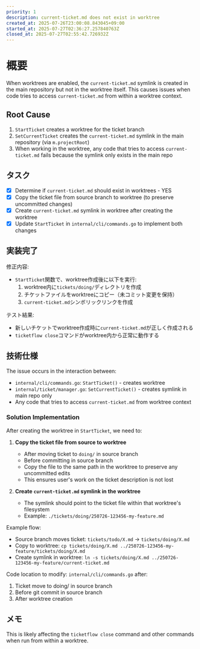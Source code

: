 ```yaml
---
priority: 1
description: current-ticket.md does not exist in worktree
created_at: 2025-07-26T23:00:08.843045+09:00
started_at: 2025-07-27T02:36:27.257840763Z
closed_at: 2025-07-27T02:55:42.726932Z
---
```


# 概要

When worktrees are enabled, the `current-ticket.md` symlink is created in the main repository but not in the worktree itself. This causes issues when code tries to access `current-ticket.md` from within a worktree context.

## Root Cause

1. `StartTicket` creates a worktree for the ticket branch
2. `SetCurrentTicket` creates the `current-ticket.md` symlink in the main repository (via `m.projectRoot`)
3. When working in the worktree, any code that tries to access `current-ticket.md` fails because the symlink only exists in the main repo

## タスク
- [x] Determine if `current-ticket.md` should exist in worktrees - YES
- [x] Copy the ticket file from source branch to worktree (to preserve uncommitted changes)
- [x] Create `current-ticket.md` symlink in worktree after creating the worktree
- [x] Update `StartTicket` in `internal/cli/commands.go` to implement both changes

## 実装完了

修正内容:
- `StartTicket`関数で、worktree作成後に以下を実行:
  1. worktree内に`tickets/doing/`ディレクトリを作成
  2. チケットファイルをworktreeにコピー（未コミット変更を保持）
  3. `current-ticket.md`シンボリックリンクを作成

テスト結果:
- 新しいチケットでworktree作成時に`current-ticket.md`が正しく作成される
- `ticketflow close`コマンドがworktree内から正常に動作する

## 技術仕様

The issue occurs in the interaction between:
- `internal/cli/commands.go`: `StartTicket()` - creates worktree
- `internal/ticket/manager.go`: `SetCurrentTicket()` - creates symlink in main repo only
- Any code that tries to access `current-ticket.md` from worktree context

### Solution Implementation
After creating the worktree in `StartTicket`, we need to:

1. **Copy the ticket file from source to worktree**
   - After moving ticket to `doing/` in source branch
   - Before committing in source branch
   - Copy the file to the same path in the worktree to preserve any uncommitted edits
   - This ensures user's work on the ticket description is not lost

2. **Create `current-ticket.md` symlink in the worktree**
   - The symlink should point to the ticket file within that worktree's filesystem
   - Example: `./tickets/doing/250726-123456-my-feature.md`

Example flow:
- Source branch moves ticket: `tickets/todo/X.md` → `tickets/doing/X.md`
- Copy to worktree: `cp tickets/doing/X.md ../250726-123456-my-feature/tickets/doing/X.md`
- Create symlink in worktree: `ln -s tickets/doing/X.md ../250726-123456-my-feature/current-ticket.md`

Code location to modify: `internal/cli/commands.go` after:
1. Ticket move to doing/ in source branch
2. Before git commit in source branch
3. After worktree creation

## メモ

This is likely affecting the `ticketflow close` command and other commands when run from within a worktree.
